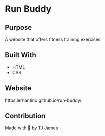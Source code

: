 # Run Buddy

## Purpose
A website that offers fitness training exercises

## Built With
* HTML
* CSS

## Website
https:lernantino.github.io/run-buddy/

## Contribution
Made with 💖 by TJ James
